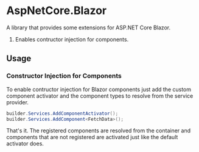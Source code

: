# AspNetCore.Blazor

A library that provides some extensions for ASP.NET Core Blazor.

1. Enables contructor injection for components.

## Usage

### Constructor Injection for Components

To enable contructor injection for Blazor components just add the custom
component activator and the component types to resolve from the service
provider.

```C#
builder.Services.AddComponentActivator();
builder.Services.AddComponent<FetchData>();
```

That's it. The registered components are resolved from the container and
components that are not registered are activated just like the default activator
does.

